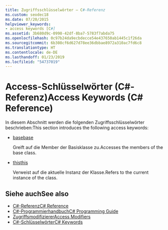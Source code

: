 ```yaml
---
title: Zugriffsschlüsselwörter – C#-Referenz
ms.custom: seodec18
ms.date: 07/20/2015
helpviewer_keywords:
- access keywords [C#]
ms.assetid: 3b680d9c-0998-42df-8ba7-5783f7abda75
ms.openlocfilehash: 0c97b24da9ecbdecce54e437650ab1445c1f26da
ms.sourcegitcommit: 6b308cf6d627d78ee36dbbae8972a310ac7fd6c8
ms.translationtype: HT
ms.contentlocale: de-DE
ms.lasthandoff: 01/23/2019
ms.locfileid: "54737019"
---
```

# <a name="access-keywords-c-reference"></a><span data-ttu-id="43f8f-102">Access-Schlüsselwörter (C#-Referenz)</span><span class="sxs-lookup"><span data-stu-id="43f8f-102">Access Keywords (C# Reference)</span></span>
<span data-ttu-id="43f8f-103">In diesem Abschnitt werden die folgenden Zugriffsschlüsselwörter beschrieben:</span><span class="sxs-lookup"><span data-stu-id="43f8f-103">This section introduces the following access keywords:</span></span>  
  
-   [<span data-ttu-id="43f8f-104">base</span><span class="sxs-lookup"><span data-stu-id="43f8f-104">base</span></span>](../../../csharp/language-reference/keywords/base.md)  
  
     <span data-ttu-id="43f8f-105">Greift auf die Member der Basisklasse zu.</span><span class="sxs-lookup"><span data-stu-id="43f8f-105">Accesses the members of the base class.</span></span>  
  
-   [<span data-ttu-id="43f8f-106">this</span><span class="sxs-lookup"><span data-stu-id="43f8f-106">this</span></span>](../../../csharp/language-reference/keywords/this.md)  
  
     <span data-ttu-id="43f8f-107">Verweist auf die aktuelle Instanz der Klasse.</span><span class="sxs-lookup"><span data-stu-id="43f8f-107">Refers to the current instance of the class.</span></span>  
  
## <a name="see-also"></a><span data-ttu-id="43f8f-108">Siehe auch</span><span class="sxs-lookup"><span data-stu-id="43f8f-108">See also</span></span>

- [<span data-ttu-id="43f8f-109">C#-Referenz</span><span class="sxs-lookup"><span data-stu-id="43f8f-109">C# Reference</span></span>](../../../csharp/language-reference/index.md)
- [<span data-ttu-id="43f8f-110">C#-Programmierhandbuch</span><span class="sxs-lookup"><span data-stu-id="43f8f-110">C# Programming Guide</span></span>](../../../csharp/programming-guide/index.md)
- [<span data-ttu-id="43f8f-111">Zugriffsmodifizierer</span><span class="sxs-lookup"><span data-stu-id="43f8f-111">Access Modifiers</span></span>](../../../csharp/language-reference/keywords/access-modifiers.md)
- [<span data-ttu-id="43f8f-112">C#-Schlüsselwörter</span><span class="sxs-lookup"><span data-stu-id="43f8f-112">C# Keywords</span></span>](../../../csharp/language-reference/keywords/index.md)
